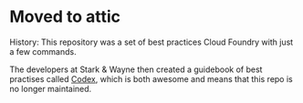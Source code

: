 # Moved to attic

History: This repository was a set of best practices Cloud Foundry with just a few commands.

The developers at Stark & Wayne then created a guidebook of best practises called [Codex](https://github.com/starkandwayne/CODEX), which is both awesome and means that this repo is no longer maintained.
